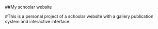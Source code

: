 ##My schoolar website

#This is a personal project of a schoolar website with a gallery publication system and interactive interface.
